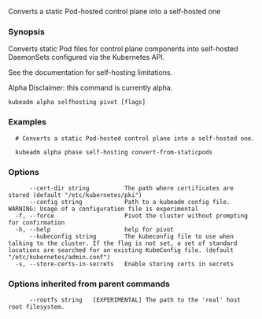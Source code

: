 
Converts a static Pod-hosted control plane into a self-hosted one

### Synopsis

Converts static Pod files for control plane components into self-hosted DaemonSets configured via the Kubernetes API. 

See the documentation for self-hosting limitations. 

Alpha Disclaimer: this command is currently alpha.

```
kubeadm alpha selfhosting pivot [flags]
```

### Examples

```
  # Converts a static Pod-hosted control plane into a self-hosted one.
  
  kubeadm alpha phase self-hosting convert-from-staticpods
```

### Options

```
      --cert-dir string          The path where certificates are stored (default "/etc/kubernetes/pki")
      --config string            Path to a kubeadm config file. WARNING: Usage of a configuration file is experimental
  -f, --force                    Pivot the cluster without prompting for confirmation
  -h, --help                     help for pivot
      --kubeconfig string        The kubeconfig file to use when talking to the cluster. If the flag is not set, a set of standard locations are searched for an existing KubeConfig file. (default "/etc/kubernetes/admin.conf")
  -s, --store-certs-in-secrets   Enable storing certs in secrets
```

### Options inherited from parent commands

```
      --rootfs string   [EXPERIMENTAL] The path to the 'real' host root filesystem.
```

